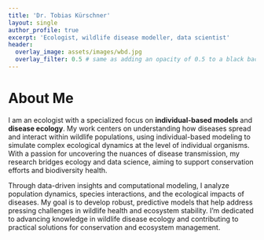 ```yaml
---
title: 'Dr. Tobias Kürschner'
layout: single
author_profile: true
excerpt: 'Ecologist, wildlife disease modeller, data scientist'
header:
  overlay_image: assets/images/wbd.jpg
  overlay_filter: 0.5 # same as adding an opacity of 0.5 to a black background
---
```



# About Me

I am an ecologist with a specialized focus on **individual-based models** and **disease ecology**. My work centers on understanding how diseases spread and interact within wildlife populations, using individual-based modeling to simulate complex ecological dynamics at the level of individual organisms. With a passion for uncovering the nuances of disease transmission, my research bridges ecology and data science, aiming to support conservation efforts and biodiversity health.

Through data-driven insights and computational modeling, I analyze population dynamics, species interactions, and the ecological impacts of diseases. My goal is to develop robust, predictive models that help address pressing challenges in wildlife health and ecosystem stability. I’m dedicated to advancing knowledge in wildlife disease ecology and contributing to practical solutions for conservation and ecosystem management.

